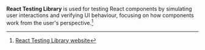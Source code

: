 **React Testing Library** is used for testing React components by simulating user interactions and verifying UI behaviour, focusing on how components work from the user's perspective.[^1]

[^1]: [React Testing Library website](https://testing-library.com/docs/react-testing-library/intro/)